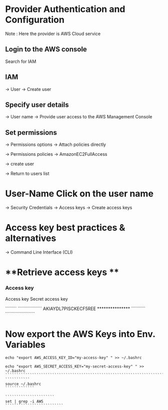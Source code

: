 
# Provider Authentication and Configuration

 Note : Here the provider is AWS Cloud service
## Login to the AWS console
  Search for IAM
  
## **IAM** 
-> User -> Create user

## **Specify user details** 
-> User name -> Provide user access to the AWS Management Console

## **Set permissions**
-> Permissions options -> Attach policies directly

-> Permissions policies -> AmazonEC2FullAccess

-> create user

-> Return to users list

 
 # **User-Name**       Click on the user name
-> Security Credentials -> Access keys -> Create access keys 

# **Access key best practices & alternatives**
-> Command Line Interface (CLI) 

# **Retrieve access keys **

### **Access key**
 Access key                Secret access key
       
 ````````                   `````````````````
 AKIAYDL7PISCKECF5REE        ***************
 ``````````                  ````````````````````` 



 


# Now export the AWS Keys into Env. Variables

``````````````````````
echo "export AWS_ACCESS_KEY_ID="my-access-key" " >> ~/.bashrc
```````````````````````

```````````````````````````````````````````````````````````````````````````````
echo "export AWS_SECRET_ACCESS_KEY="my-secret-access-key" " >>  ~/.bashrc
``````````````````````````````````````````````````````````````````````````
```````````
source ~/.bashrc
`````````````

``````````````````````
set | grep -i AWS
``````````````````````````

